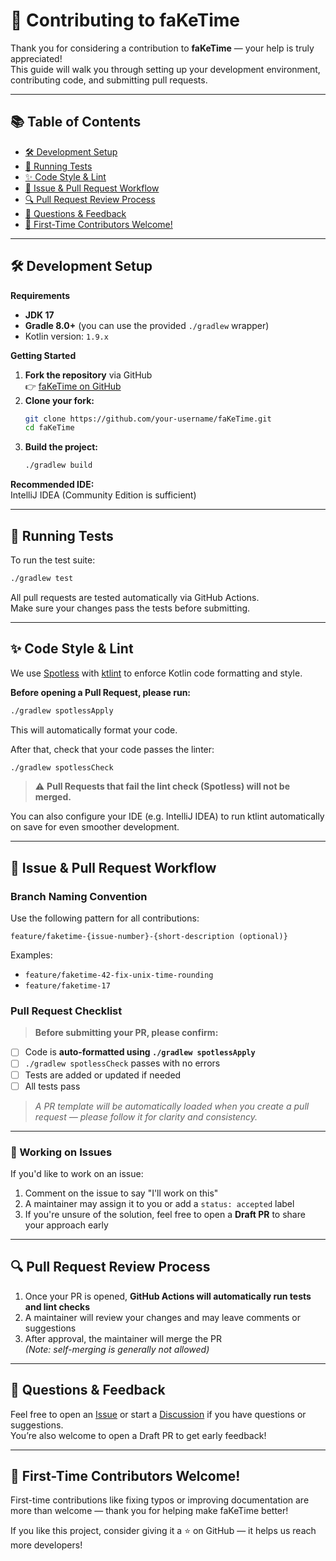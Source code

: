 
# 🚀 Contributing to faKeTime

Thank you for considering a contribution to **faKeTime** — your help is truly appreciated!  
This guide will walk you through setting up your development environment, contributing code, and submitting pull requests.

---

## 📚 Table of Contents

- [🛠️ Development Setup](#-development-setup)
- [🧪 Running Tests](#-running-tests)
- [✨ Code Style & Lint](#-code-style--lint)
- [🌱 Issue & Pull Request Workflow](#-issue--pull-request-workflow)
- [🔍 Pull Request Review Process](#-pull-request-review-process)
- [💬 Questions & Feedback](#-questions--feedback)
- [🎉 First-Time Contributors Welcome!](#-first-time-contributors-welcome)

---

## 🛠️ Development Setup

**Requirements**
- **JDK 17**
- **Gradle 8.0+** (you can use the provided `./gradlew` wrapper)
- Kotlin version: `1.9.x`

**Getting Started**
1. **Fork the repository** via GitHub  
   👉 [faKeTime on GitHub](https://github.com/matcha4smiley/faKeTime)
2. **Clone your fork:**
   ```bash
   git clone https://github.com/your-username/faKeTime.git
   cd faKeTime
   ```
3. **Build the project:**
   ```bash
   ./gradlew build
   ```
**Recommended IDE:**  
IntelliJ IDEA (Community Edition is sufficient)

---

## 🧪 Running Tests

To run the test suite:
```bash
./gradlew test
```
All pull requests are tested automatically via GitHub Actions.  
Make sure your changes pass the tests before submitting.

---

## ✨ Code Style & Lint

We use [Spotless](https://github.com/diffplug/spotless) with [ktlint](https://github.com/pinterest/ktlint) to enforce Kotlin code formatting and style.

**Before opening a Pull Request, please run:**
```bash
./gradlew spotlessApply
```
This will automatically format your code.

After that, check that your code passes the linter:
```bash
./gradlew spotlessCheck
```

> ⚠️ **Pull Requests that fail the lint check (Spotless) will not be merged.**

You can also configure your IDE (e.g. IntelliJ IDEA) to run ktlint automatically on save for even smoother development.

---

## 🌱 Issue & Pull Request Workflow

### Branch Naming Convention

Use the following pattern for all contributions:
```
feature/faketime-{issue-number}-{short-description (optional)}
```
Examples:
- `feature/faketime-42-fix-unix-time-rounding`
- `feature/faketime-17`

### **Pull Request Checklist**

> **Before submitting your PR, please confirm:**

- [ ] Code is **auto-formatted using `./gradlew spotlessApply`**
- [ ] `./gradlew spotlessCheck` passes with no errors
- [ ] Tests are added or updated if needed
- [ ] All tests pass

> _A PR template will be automatically loaded when you create a pull request — please follow it for clarity and consistency._

---

### 📌 Working on Issues

If you'd like to work on an issue:

1. Comment on the issue to say "I'll work on this"
2. A maintainer may assign it to you or add a `status: accepted` label
3. If you're unsure of the solution, feel free to open a **Draft PR** to share your approach early

---

## 🔍 Pull Request Review Process

1. Once your PR is opened, **GitHub Actions will automatically run tests and lint checks**
2. A maintainer will review your changes and may leave comments or suggestions
3. After approval, the maintainer will merge the PR  
   _(Note: self-merging is generally not allowed)_

---

## 💬 Questions & Feedback

Feel free to open an [Issue](https://github.com/matcha4smiley/faKeTime/issues) or start a [Discussion](https://github.com/matcha4smiley/faKeTime/discussions) if you have questions or suggestions.  
You’re also welcome to open a Draft PR to get early feedback!

---

## 🎉 First-Time Contributors Welcome!

First-time contributions like fixing typos or improving documentation are more than welcome — thank you for helping make faKeTime better!

If you like this project, consider giving it a ⭐️ on GitHub — it helps us reach more developers!
